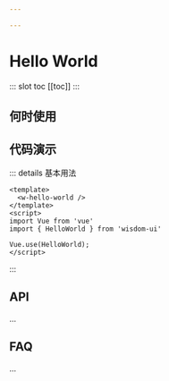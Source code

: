 ```yaml
---

---
```


# Hello World

::: slot toc
[[toc]]
:::

## 何时使用


## 代码演示

::: details 基本用法

```vue
<template>
  <w-hello-world />
</template>
<script>
import Vue from 'vue'
import { HelloWorld } from 'wisdom-ui'

Vue.use(HelloWorld);
</script>
```
:::

## API

...

## FAQ

...